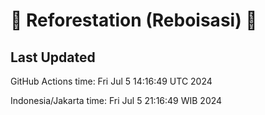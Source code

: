 
# 🌳 Reforestation (Reboisasi) 🌲

## Last Updated

GitHub Actions time: Fri Jul  5 14:16:49 UTC 2024

Indonesia/Jakarta time: Fri Jul  5 21:16:49 WIB 2024
